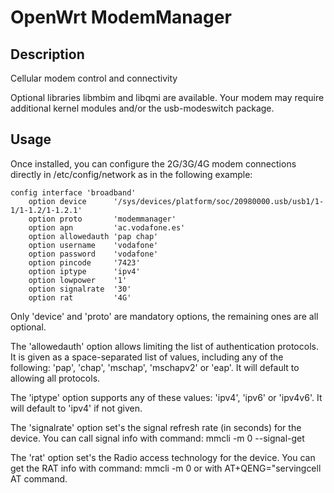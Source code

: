 # OpenWrt ModemManager

## Description

Cellular modem control and connectivity

Optional libraries libmbim and libqmi are available.
Your modem may require additional kernel modules and/or the usb-modeswitch
package.

## Usage

Once installed, you can configure the 2G/3G/4G modem connections directly in
/etc/config/network as in the following example:

    config interface 'broadband'
        option device      '/sys/devices/platform/soc/20980000.usb/usb1/1-1/1-1.2/1-1.2.1'
        option proto       'modemmanager'
        option apn         'ac.vodafone.es'
        option allowedauth 'pap chap'
        option username    'vodafone'
        option password    'vodafone'
        option pincode     '7423'
        option iptype      'ipv4'
        option lowpower    '1'
        option signalrate  '30'
        option rat  	   '4G'

Only 'device' and 'proto' are mandatory options, the remaining ones are all
optional.

The 'allowedauth' option allows limiting the list of authentication protocols.
It is given as a space-separated list of values, including any of the
following: 'pap', 'chap', 'mschap', 'mschapv2' or 'eap'. It will default to
allowing all protocols.

The 'iptype' option supports any of these values: 'ipv4', 'ipv6' or 'ipv4v6'.
It will default to 'ipv4' if not given.

The 'signalrate' option set's the signal refresh rate (in seconds) for the device.
You can call signal info with command: mmcli -m 0 --signal-get

The 'rat' option set's the Radio access technology for the device.
You can get the RAT info with command: mmcli -m 0 or with AT+QENG="servingcell AT command.
